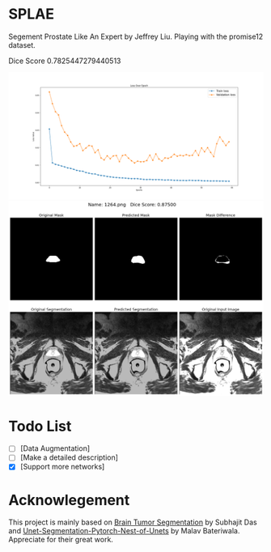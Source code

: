 # SPLAE
 Segement Prostate Like An Expert by Jeffrey Liu.
 Playing with the promise12 dataset.

Dice Score 0.7825447279440513

![Loss Graph](losss.png)
![Segment Result](segres.png)

# Todo List
- [ ] [Data Augmentation]
- [ ] [Make a detailed description]
- [x] [Support more networks]

# Acknowlegement
This project is mainly based on [Brain Tumor Segmentation](https://github.com/sdsubhajitdas/Brain-Tumor-Segmentation) by Subhajit Das and [Unet-Segmentation-Pytorch-Nest-of-Unets](https://github.com/bigmb/Unet-Segmentation-Pytorch-Nest-of-Unets) by Malav Bateriwala. Appreciate for their great work.